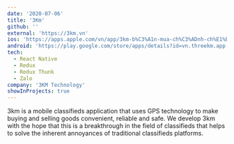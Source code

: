 ```yaml
---
date: '2020-07-06'
title: '3Km'
github: ''
external: 'https://3km.vn'
ios: 'https://apps.apple.com/vn/app/3km-b%C3%A1n-mua-ch%C3%ADnh-ch%E1%BB%A7/id1173158091?ls=1%26mt=8'
android: 'https://play.google.com/store/apps/details?id=vn.threekm.app'
tech:
  - React Native
  - Redux
  - Redux Thunk
  - Zalo
company: '3KM Technology'
showInProjects: true
---
```


3km is a mobile classifieds application that uses GPS technology to make buying and selling goods convenient, reliable and safe.
We develop 3km with the hope that this is a breakthrough in the field of classifieds that helps to solve the inherent annoyances of traditional classifieds platforms.